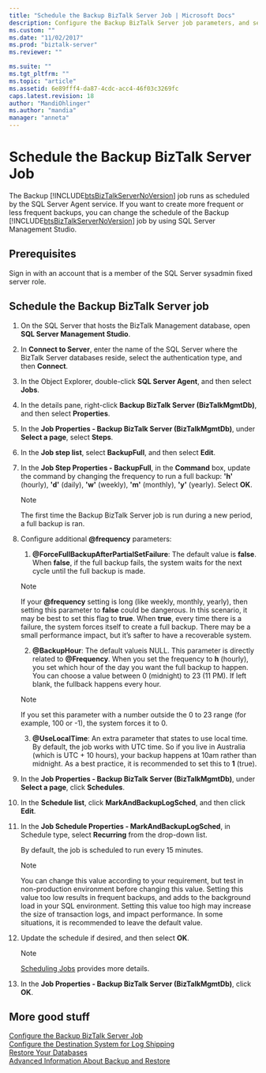 ```yaml
---
title: "Schedule the Backup BizTalk Server Job | Microsoft Docs"
description: Configure the Backup BizTalk Server job parameters, and set the schedule to run monthly, weekly, daily, or hourly
ms.custom: ""
ms.date: "11/02/2017"
ms.prod: "biztalk-server"
ms.reviewer: ""

ms.suite: ""
ms.tgt_pltfrm: ""
ms.topic: "article"
ms.assetid: 6e89fff4-da87-4cdc-acc4-46f03c3269fc
caps.latest.revision: 18
author: "MandiOhlinger"
ms.author: "mandia"
manager: "anneta"
---
```

# Schedule the Backup BizTalk Server Job
The Backup [!INCLUDE[btsBizTalkServerNoVersion](../includes/btsbiztalkservernoversion-md.md)] job runs as scheduled by the SQL Server Agent service. If you want to create more frequent or less frequent backups, you can change the schedule of the Backup [!INCLUDE[btsBizTalkServerNoVersion](../includes/btsbiztalkservernoversion-md.md)] job by using SQL Server Management Studio.  
  
## Prerequisites  
Sign in with an account that is a member of the SQL Server sysadmin fixed server role.  
  
## Schedule the Backup BizTalk Server job
  
1.  On the SQL Server that hosts the BizTalk Management database, open **SQL Server Management Studio**.

2.  In **Connect to Server**, enter the name of the SQL Server where the BizTalk Server databases reside, select the authentication type, and then **Connect**.  
  
3.  In the Object Explorer, double-click **SQL Server Agent**, and then select **Jobs**.  
  
4.  In the details pane, right-click **Backup BizTalk Server (BizTalkMgmtDb)**, and then select **Properties**.  
  
5.  In the **Job Properties - Backup BizTalk Server (BizTalkMgmtDb)**, under **Select a page**, select **Steps**.  
  
6.  In the **Job step list**, select **BackupFull**, and then select **Edit**.  
  
7.  In the **Job Step Properties - BackupFull**, in the **Command** box, update the command by changing the frequency to run a full backup: **'h'** (hourly), **'d'** (daily), **'w'** (weekly), **'m'** (monthly), **'y'** (yearly). Select **OK**.  
  
    > [!NOTE]
    >  The first time the Backup BizTalk Server job is run during a new period, a full backup is ran.  
    
8.  Configure additional **@frequency** parameters:  
  
    1.  **@ForceFullBackupAfterPartialSetFailure**: The default value is **false**. When **false**, if the full backup fails, the system waits for the next cycle until the full backup is made.  
    
    > [!NOTE]
    >  If your **@frequency** setting is long (like weekly, monthly, yearly), then setting this parameter to **false** could be dangerous. In this scenario, it may be best to set this flag to **true**. When **true**, every time there is a failure, the system forces itself to create a full backup. There may be a small performance impact, but it’s safter to have a recoverable system.
  
    2.  **@BackupHour**: The default valueis NULL. This parameter is directly related to **@Frequency**. When you set the frequency to **h** (hourly), you set which hour of the day you want the full backup to happen. You can choose a value between 0 (midnight) to 23 (11 PM). If left blank, the fullback happens every hour.  
    
    > [!NOTE]
    >  If you set this parameter with a number outside the 0 to 23 range (for example, 100 or -1), the system forces it to 0.
  
    3.  **@UseLocalTime**: An extra parameter that states to use local time. By default, the job works with UTC time. So if you live in Australia (which is UTC + 10 hours), your backup happens at 10am rather than midnight. As a best practice, it is recommended to set this to **1** (true).  
  
9.  In the **Job Properties - Backup BizTalk Server (BizTalkMgmtDb)**, under **Select a page**, click **Schedules**.  
  
10. In the **Schedule list**, click **MarkAndBackupLogSched**, and then click **Edit**.  
  
11. In the **Job Schedule Properties - MarkAndBackupLogSched**, in Schedule type, select **Recurring** from the drop-down list.  
  
     By default, the job is scheduled to run every 15 minutes.  
     
    > [!NOTE]
    >  You can change this value according to your requirement, but test in non-production environment before changing this value. Setting this value too low results in frequent backups, and adds to the background load in your SQL environment. Setting this value too high may increase the size of transaction logs, and impact performance. In some situations, it is recommended to leave the default value.    
  
12. Update the schedule if desired, and then select **OK**.  
  
    > [!NOTE]
    >  [Scheduling Jobs](https://docs.microsoft.com/sql/ssms/agent/schedule-a-job) provides more details.
  
13. In the **Job Properties - Backup BizTalk Server (BizTalkMgmtDb)**, click **OK**.  
  
## More good stuff  
 [Configure the Backup BizTalk Server Job](../core/how-to-configure-the-backup-biztalk-server-job.md)   
 [Configure the Destination System for Log Shipping](../core/how-to-configure-the-destination-system-for-log-shipping.md)   
 [Restore Your Databases](../core/how-to-restore-your-databases.md)   
 [Advanced Information About Backup and Restore](../core/advanced-information-about-backup-and-restore1.md)
